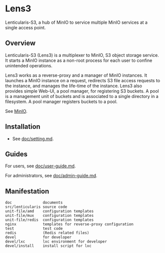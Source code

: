 # Lens3

Lenticularis-S3, a hub of MinIO to service multiple MinIO services at
a single access point.

## Overview

Lenticularis-S3 (Lens3) is a multiplexer to MinIO, S3 object storage
service.  It starts a MinIO instance as a non-root process for each
user to confine unintended operations.

Lens3 works as a reverse-proxy and a manager of MinIO instances.  It
launches a MinIO instance on a request, redirects S3 file access
requests to the instance, and manages the life-time of the instance.
Lens3 also provides simple Web-UI, a pool manager, for registering S3
buckets.  A pool is a management unit of buckets and is associated to
a single directory in a filesystem.  A pool manager registers buckets
to a pool.

See [MinIO](https://min.io).

## Installation

* See [doc/setting.md](doc/setting.md).

## Guides

For users,
see [doc/user-guide.md](doc/user-guide.md).

For administrators,
see [doc/admin-guide.md](doc/admin-guide.md).

## Manifestation

```
doc              documents
src/lenticularis source code
unit-file/amd    configuration templates
unit-file/mux    configuration templates
unit-file/redis  configuration templates
nginx            templates for reverse-proxy configuration
test             test code
redis            (Redis related files)
devel            for developer
devel/lxc        lxc environment for developer
devel/install    install script for lxc
```
